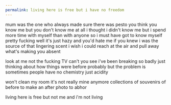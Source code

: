 ```yaml
---
permalink: living here is free but i have no freedom
---
```

<span style="color:#000ff;">mum was the one who always made sure there was pesto</span>
<span style="color:#000ff;">you think you know me but you don't know me at all</span>
<span style="color:#000ff;">i thought i didn't know me but i spend more time with myself than with anyone</span>
<span style="color:#000ff;">so i must have got to know myself pretty fucking well</span>
<span style="color:#000ff;">it's just hazy</span> 
<span style="color:#000ff;">and you'd hate me if you knew i was the source of that lingering scent</span>
<span style="color:#000ff;">i wish i could reach at the air and pull away what's making you absent</span> 

<span style="color:#000ff;">look at me not the fucking TV</span> 
<span style="color:#000ff;">can't you see i've been breaking so badly</span> 
<span style="color:#000ff;">just thinking about how things were before probably</span> 
<span style="color:#000ff;">but the problem is sometimes people have no chemistry</span> 
<span style="color:#000ff;">just acidity</span> 

<span style="color:#000ff;">won't clean my room</span> 
<span style="color:#000ff;">it's not really mine anymore</span> 
<span style="color:#000ff;">collections of souvenirs of before</span> 
<span style="color:#000ff;">to make an after photo to abhor</span>

<span style="color:#000ff;">living here is free</span>
<span style="color:#000ff;">but not me</span> 
<span style="color:#000ff;">and i'm not living</span>